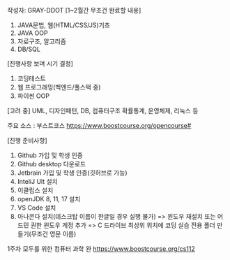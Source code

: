 작성자: GRAY-DDOT
[1~2월간 무조건 완료할 내용]
1. JAVA문법, 웹(HTML/CSS/JS)기초
2. JAVA OOP
3. 자료구조, 알고리즘
4. DB/SQL

[진행사항 보며 시기 결정]
1. 코딩테스트
2. 웹 프로그래밍(백엔드/풀스택 중)
3. 파이썬 OOP

[고려 중]
UML, 디자인패턴, DB, 컴퓨터구조
확률통계, 운영체제, 리눅스 등

주요 소스 : 부스트코스
https://www.boostcourse.org/opencourse#

[진행 준비사항]
1. Github 가입 및 학생 인증
2. Github desktop 다운로드
3. Jetbrain 가입 및 학생 인증(깃허브로 가능)
4. InteliJ Ult 설치
5. 이클립스 설치
6. openJDK 8, 11, 17 설치
7. VS Code 설치
8. 아나콘다 설치(데스크탑 이름이 한글일 경우 실행 불가)
=> 윈도우 재설치 또는 어드민 권한 윈도우 계정 추가
=> C 드라이브 최상위 위치에 코딩 실습 전용 폴더 만들기(무조건 영문 이름)

1주차 모두를 위한 컴퓨터 과학 완
https://www.boostcourse.org/cs112

